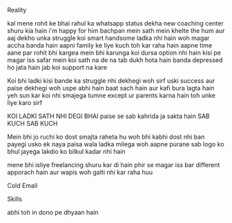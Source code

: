Reality

kal mene rohit ke bhai rahul ka whatsapp status dekha new coaching center shuru kia hain i'm happy for him bachpan mein sath mein khelte the hum aur aaj dekho unka struggle koi smart handsome ladka nhi hain woh magar accha banda hain aapni family ke liye kuch toh kar raha hain aapne time aane par rohit bhi kargea mein bhi karunga koi dursa option nhi hain kisi pe magar iss safar mein koi sath na de na tab dukh hota hain banda depressed ho jata hain jab koi support na kare  
  
Koi bhi ladki kisi bande ka struggle nhi dekhegi woh sirf uski success aur paise dekhegi woh uspe abhi hain baat sach hain aur kafi bura lagta hain yeh sun kar koi nhi smajega tumne except ur parents karna hain toh unke liye karo sirf  
  
KOI LADKI SATH NHI DEGI BHAI paise se sab kahrida ja sakta hain SAB KUCH SAB KUCH  
  
Mein bhi jo ruchi ko dost smajta raheta hu woh bhi kabhi dost nhi ban payegi usko ek naya paisa wala ladka milega woh aapne purane sab logo ko bhul jayega lakdio ko bilkul kadar nhi hain  
  
mene bhi isliye freelancing shuru kar di hain phir se magar iss bar different apporach hain aur wapis woh galti nhi kar raha huu

Cold Email

Skills

abhi toh in dono pe dhyaan hain